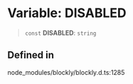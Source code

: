 # Variable: DISABLED

> `const` **DISABLED**: `string`

## Defined in

node_modules/blockly/blockly.d.ts:1285
